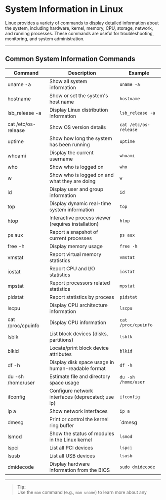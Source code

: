 # System Information in Linux

Linux provides a variety of commands to display detailed information about the system, including hardware, kernel, memory, CPU, storage, network, and running processes. These commands are useful for troubleshooting, monitoring, and system administration.

---

## Common System Information Commands

| Command            | Description                                         | Example                        |
|--------------------|-----------------------------------------------------|--------------------------------|
| uname -a           | Show all system information                         | `uname -a`                     |
| hostname           | Show or set the system's host name                  | `hostname`                     |
| lsb_release -a     | Display Linux distribution information              | `lsb_release -a`               |
| cat /etc/os-release| Show OS version details                             | `cat /etc/os-release`          |
| uptime             | Show how long the system has been running           | `uptime`                       |
| whoami             | Display the current username                        | `whoami`                       |
| who                | Show who is logged on                               | `who`                          |
| w                  | Show who is logged on and what they are doing       | `w`                            |
| id                 | Display user and group information                  | `id`                           |
| top                | Display dynamic real-time system information        | `top`                          |
| htop               | Interactive process viewer (requires installation)  | `htop`                         |
| ps aux             | Report a snapshot of current processes              | `ps aux`                       |
| free -h            | Display memory usage                                | `free -h`                      |
| vmstat             | Report virtual memory statistics                    | `vmstat`                       |
| iostat             | Report CPU and I/O statistics                       | `iostat`                       |
| mpstat             | Report processors related statistics                | `mpstat`                       |
| pidstat            | Report statistics by process                        | `pidstat`                      |
| lscpu              | Display CPU architecture information                | `lscpu`                        |
| cat /proc/cpuinfo  | Display CPU information                             | `cat /proc/cpuinfo`            |
| lsblk              | List block devices (disks, partitions)              | `lsblk`                        |
| blkid              | Locate/print block device attributes                | `blkid`                        |
| df -h              | Display disk space usage in human-readable format   | `df -h`                        |
| du -sh /home/user  | Estimate file and directory space usage             | `du -sh /home/user`            |
| ifconfig           | Configure network interfaces (deprecated; use ip)   | `ifconfig`                     |
| ip a               | Show network interfaces                             | `ip a`                         |
| dmesg              | Print or control the kernel ring buffer             | `dmesg | less`                 |
| lsmod              | Show the status of modules in the Linux kernel      | `lsmod`                        |
| lspci              | List all PCI devices                                | `lspci`                        |
| lsusb              | List all USB devices                                | `lsusb`                        |
| dmidecode          | Display hardware information from the BIOS          | `sudo dmidecode`               |

---

> **Tip:**  
> Use the `man` command (e.g., `man uname`) to learn more about any
